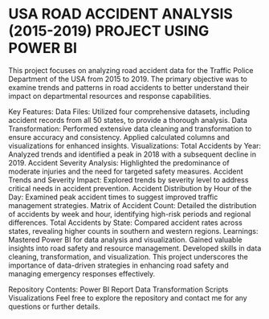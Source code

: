 # USA ROAD ACCIDENT ANALYSIS (2015-2019) PROJECT USING POWER BI 
This project focuses on analyzing road accident data for the Traffic Police Department of the USA from 2015 to 2019. The primary objective was to examine trends and patterns in road accidents to better understand their impact on departmental resources and response capabilities.

Key Features:
Data Files: Utilized four comprehensive datasets, including accident records from all 50 states, to provide a thorough analysis.
Data Transformation: Performed extensive data cleaning and transformation to ensure accuracy and consistency. Applied calculated columns and visualizations for enhanced insights.
Visualizations:
Total Accidents by Year: Analyzed trends and identified a peak in 2018 with a subsequent decline in 2019.
Accident Severity Analysis: Highlighted the predominance of moderate injuries and the need for targeted safety measures.
Accident Trends and Severity Impact: Explored trends by severity level to address critical needs in accident prevention.
Accident Distribution by Hour of the Day: Examined peak accident times to suggest improved traffic management strategies.
Matrix of Accident Count: Detailed the distribution of accidents by week and hour, identifying high-risk periods and regional differences.
Total Accidents by State: Compared accident rates across states, revealing higher counts in southern and western regions.
Learnings:
Mastered Power BI for data analysis and visualization.
Gained valuable insights into road safety and resource management.
Developed skills in data cleaning, transformation, and visualization.
This project underscores the importance of data-driven strategies in enhancing road safety and managing emergency responses effectively.

Repository Contents:
Power BI Report
Data Transformation Scripts
Visualizations
Feel free to explore the repository and contact me for any questions or further details.
